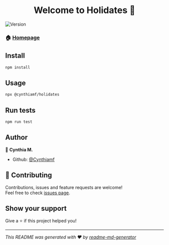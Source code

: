 <h1 align="center">Welcome to Holidates 👋</h1>
<p>
  <img alt="Version" src="https://img.shields.io/badge/version-1.2.5-blue.svg?cacheSeconds=2592000" />
</p>

### 🏠 [Homepage](https://github.com/Cynthiamf/cli-pwned#readme)

## Install

```sh
npm install
```

## Usage

```sh
npx @cynthiamf/holidates
```

## Run tests

```sh
npm run test
```

## Author

👤 **Cynthia M.**

- Github: [@Cynthiamf](https://github.com/Cynthiamf)

## 🤝 Contributing

Contributions, issues and feature requests are welcome!<br />Feel free to check [issues page](https://github.com/Cynthiamf/cli-pwned/issues).

## Show your support

Give a ⭐️ if this project helped you!

---

_This README was generated with ❤️ by [readme-md-generator](https://github.com/kefranabg/readme-md-generator)_
